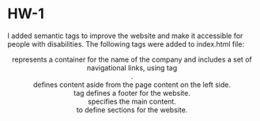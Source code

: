 # HW-1

I added semantic tags to improve the website and make it accessible for people with disabilities.
The following tags were added to index.html file:

<header> represents a container for the name of the company and includes a set of navigational links, using tag <nav> .
<aside> defines content aside from the page content on the left side.
<footer> tag defines a footer for the website.
<main> specifies the main content.
<section> to define sections for the website.
